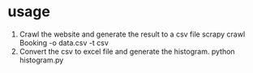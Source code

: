 # usage

1. Crawl the website and generate the result to a csv file
	scrapy crawl Booking -o data.csv -t csv
2. Convert the csv to excel file and generate the histogram.
	python histogram.py
